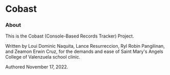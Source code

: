 # Cobast
### About
This is the Cobast (Console-Based Records Tracker) Project.

Written by Loui Dominic Naquita, Lance Resurreccion, Ryl Robin Pangilinan, and Zeamon Erwin Cruz, for the demands and ease of
Saint Mary's Angels College of Valenzuela school clinic.

Authored November 17, 2022.
